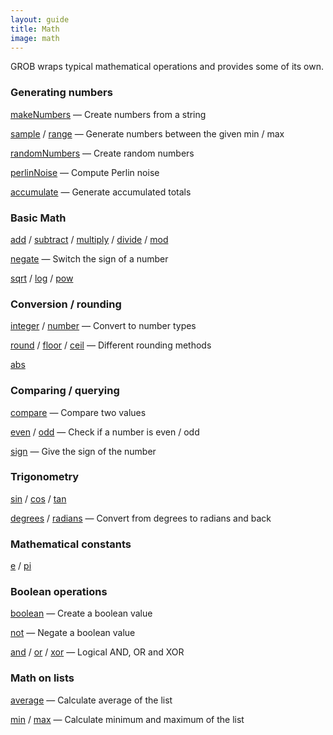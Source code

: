 ```yaml
---
layout: guide
title: Math
image: math
---
```

GROB wraps typical mathematical operations and provides some of its own.

### Generating numbers

[makeNumbers](/ref/makeNumbers.html) — Create numbers from a string

[sample](/ref/sample.html) / [range](/ref/range.html) — Generate numbers between the given min / max

[randomNumbers](/ref/randomNumbers.html) — Create random numbers

[perlinNoise](/ref/perlinNoise.html) — Compute Perlin noise

[accumulate](/ref/accumulate.html) — Generate accumulated totals

### Basic Math

[add](/ref/add.html) / [subtract](/ref/subtract.html) / [multiply](/ref/multiply.html) / [divide](/ref/divide.html) / [mod](/ref/mod.html)

[negate](/ref/negate.html) — Switch the sign of a number

[sqrt](/ref/sqrt.html) / [log](/ref/log.html) / [pow](/ref/pow.html)

### Conversion / rounding

[integer](/ref/integer.html) / [number](/ref/number.html) — Convert to number types

[round](/ref/round.html) / [floor](/ref/floor.html) / [ceil](/ref/ceil.html) — Different rounding methods

[abs](/ref/abs.html)

### Comparing / querying

[compare](/ref/compare.html) — Compare two values

[even](/ref/even.html) / [odd](/ref/odd.html) — Check if a number is even / odd

[sign](/ref/sign.html) — Give the sign of the number

### Trigonometry

[sin](/ref/sin.html) / [cos](/ref/cos.html) / [tan](/ref/tan.html)

[degrees](/ref/degrees.html) / [radians](/ref/radians.html) — Convert from degrees to radians and back

### Mathematical constants

[e](/ref/e.html) / [pi](/ref/pi.html)

### Boolean operations

[boolean](/ref/boolean.html) — Create a boolean value

[not](/ref/not.html) — Negate a boolean value

[and](/ref/and.html) / [or](/ref/or.html) / [xor](/ref/xor.html) — Logical AND, OR and XOR

### Math on lists

[average](/ref/average.html) — Calculate average of the list

[min](/ref/min.html) / [max](/ref/max.html) — Calculate minimum and maximum of the list
